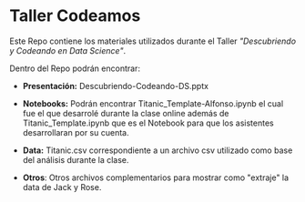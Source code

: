 # Taller Codeamos

Este Repo contiene los materiales utilizados durante el Taller *"Descubriendo y Codeando en Data Science"*. 

Dentro del Repo podrán encontrar:

* **Presentación:** Descubriendo-Codeando-DS.pptx
* **Notebooks:** Podrán encontrar Titanic_Template-Alfonso.ipynb el cual fue el que desarrolé durante la clase online además de Titanic_Template.ipynb que es el Notebook para que los asistentes desarrollaran por su cuenta.

* **Data:** Titanic.csv correspondiente a un archivo csv utilizado como base del análisis durante la clase.
* **Otros**: Otros archivos complementarios para mostrar como "extraje" la data de Jack y Rose.


